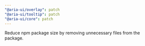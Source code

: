 ```yaml
---
"@aria-ui/overlay": patch
"@aria-ui/tooltip": patch
"@aria-ui/core": patch
---
```


Reduce npm package size by removing unnecessary files from the package.
